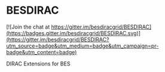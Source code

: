 BESDIRAC
========

[![Join the chat at https://gitter.im/besdiracgrid/BESDIRAC](https://badges.gitter.im/besdiracgrid/BESDIRAC.svg)](https://gitter.im/besdiracgrid/BESDIRAC?utm_source=badge&utm_medium=badge&utm_campaign=pr-badge&utm_content=badge)

DIRAC Extensions for BES